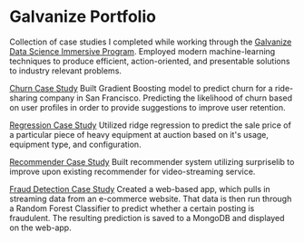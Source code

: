 # Galvanize Portfolio

Collection of case studies I completed while working through the [Galvanize Data Science Immersive Program](https://www.galvanize.com/denver-platte/data-science). Employed modern machine-learning techniques to produce efficient, action-oriented, and presentable solutions to industry relevant problems.  

[Churn Case Study](https://github.com/chrisfeller/Galvanize_Portfolio/tree/master/Churn_Case_Study)
Built Gradient Boosting model to predict churn for a ride-sharing company in San Francisco. Predicting the likelihood of churn based on user profiles in order to provide suggestions to improve user retention. 

[Regression Case Study](https://github.com/chrisfeller/Galvanize_Portfolio/tree/master/Regression_Case_Study)
Utilized ridge regression to predict the sale price of a particular piece of heavy equipment at auction based on it's usage, equipment type, and configuration.

[Recommender Case Study](https://github.com/chrisfeller/Galvanize_Portfolio/tree/master/Recommender_Case_Study)
Built recommender system utilizing surpriselib to improve upon existing recommender for video-streaming service. 

[Fraud Detection Case Study](https://github.com/chrisfeller/Galvanize_Portfolio/tree/master/Fraud_Detection_Case_Study)
Created a web-based app, which pulls in streaming data from an e-commerce website. That data is then run through a Random Forest Classifier to predict whether a certain posting is fraudulent. The resulting prediction is saved to a MongoDB and displayed on the web-app.
